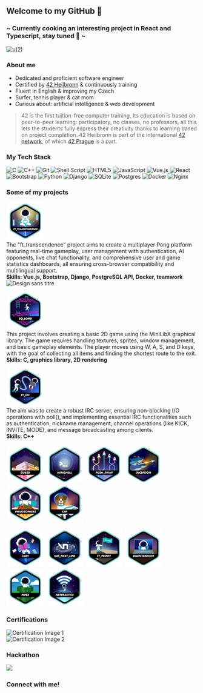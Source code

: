 ## Welcome to my GitHub 👋
### ~ Currently cooking an interesting project in React and Typescript, stay tuned 🤫 ~ 
![u(2)](https://github.com/user-attachments/assets/a7f84057-dc9e-43bd-ab60-a71b6167ce77)

### About me
* Dedicated and proficient software engineer
* Certified by  <a href="https://www.42heilbronn.de/en/">42 Heilbronn</a> & continuously training
* Fluent in English & improving my Czech
* Surfer, tennis player & cat mom 
* Curious about: artificial intelligence & web development

> 42 is the first tuition-free computer training. Its education is based on peer-to-peer learning: participatory, no classes, no professors, all this lets the students fully express their creativity thanks to learning based on project completion. 42 Heilbronn is part of the international <a href="https://www.42network.org/">42 network</a>, of which <a href="https://www.42prague.com/">42 Prague</a> is a part.

### My Tech Stack
![C](https://img.shields.io/badge/c-%2300599C.svg?style=for-the-badge&logo=c&logoColor=white)
![C++](https://img.shields.io/badge/c++-%2300599C.svg?style=for-the-badge&logo=c%2B%2B&logoColor=white)
![Git](https://img.shields.io/badge/git-%23F05033.svg?style=for-the-badge&logo=git&logoColor=white)
![Shell Script](https://img.shields.io/badge/shell_script-%23121011.svg?style=for-the-badge&logo=gnu-bash&logoColor=white)
![HTML5](https://img.shields.io/badge/html5-%23E34F26.svg?style=for-the-badge&logo=html5&logoColor=white)
![JavaScript](https://img.shields.io/badge/javascript-%23323330.svg?style=for-the-badge&logo=javascript&logoColor=%23F7DF1E)
![Vue.js](https://img.shields.io/badge/vuejs-%2335495e.svg?style=for-the-badge&logo=vuedotjs&logoColor=%234FC08D)
![React](https://img.shields.io/badge/react-%2320232a.svg?style=for-the-badge&logo=react&logoColor=%2361DAFB)
![Bootstrap](https://img.shields.io/badge/bootstrap-%238511FA.svg?style=for-the-badge&logo=bootstrap&logoColor=white)
![Python](https://img.shields.io/badge/python-3670A0?style=for-the-badge&logo=python&logoColor=ffdd54)
![Django](https://img.shields.io/badge/django-%23092E20.svg?style=for-the-badge&logo=django&logoColor=white)
![SQLite](https://img.shields.io/badge/sqlite-%2307405e.svg?style=for-the-badge&logo=sqlite&logoColor=white)
![Postgres](https://img.shields.io/badge/postgres-%23316192.svg?style=for-the-badge&logo=postgresql&logoColor=white)
![Docker](https://img.shields.io/badge/docker-%230db7ed.svg?style=for-the-badge&logo=docker&logoColor=white)
![Nginx](https://img.shields.io/badge/nginx-%23009639.svg?style=for-the-badge&logo=nginx&logoColor=white)

### Some of my projects

[![ft_transcendencee](./42Badges/badge_transcendance.png)](https://github.com/Anoukmch/transcendence) <br>
The "ft_transcendence" project aims to create a multiplayer Pong platform featuring real-time gameplay, user management with authentication, AI opponents, live chat functionality, and comprehensive user and game statistics dashboards, all ensuring cross-browser compatibility and multilingual support.<br>
<strong>Skills: Vue.js, Bootstrap, Django, PostgreSQL API, Docker, teamwork</strong><br>
<img src="https://github.com/user-attachments/assets/b138d2c8-d93e-4ec0-beb6-9c0b278a34cf" alt="Design sans titre" class="image" width="400">

[![so_longe](./42Badges/badge_solong.png)](https://github.com/Anoukmch/42_So_long) <br>
This project involves creating a basic 2D game using the MiniLibX graphical library. The game requires handling textures, sprites, window management, and basic gameplay elements. The player moves using W, A, S, and D keys, with the goal of collecting all items and finding the shortest route to the exit.<br>
<strong>Skills: C, graphics library, 2D rendering</strong>

[![ft_irce](./42Badges/badge_irc.png)](https://github.com/Anoukmch/42_ft_irc) <br>
The aim was to create a robust IRC server, ensuring non-blocking I/O operations with poll(), and implementing essential IRC functionalities such as authentication, nickname management, channel operations (like KICK, INVITE, MODE), and message broadcasting among clients.<br>
<strong>Skills: C++</strong><br><br>
[![cub3de](./42Badges/badge_cub3d.png)](https://github.com/Anoukmch/42_cubed)
[![minishelle](./42Badges/badge_minishell.png)](https://github.com/Anoukmch/42_minishell)
[![push_swape](./42Badges/badge_pushswap.png)](https://github.com/Anoukmch/42_Push_swap)
[![inceptione](./42Badges/badge_inception.png)](https://github.com/Anoukmch/Inception)
[![philosopherse](./42Badges/badge_philosophers.png)](https://github.com/Anoukmch/42_Philosophers)
[![cppe](./42Badges/badge_cpp.png)](https://github.com/Anoukmch/42_CPP)

[![libfte](./42Badges/badge_libft.png)](https://github.com/Anoukmch/42-libs)
[![get_next_linee](./42Badges/badge_getnextline.png)](https://github.com/Anoukmch/42-libs)
[![ft_printfe](./42Badges/badge_printf.png)](https://github.com/Anoukmch/42-libs)
[![born2beroote](./42Badges/badge_born2beroot.png)](https://github.com/Anoukmch/Anoukmch)
[![pipexe](./42Badges/badge_pipex.png)](https://github.com/Anoukmch/42_Pipex)
[![netpracticee](./42Badges/badge_netpractice.png)](https://github.com/Anoukmch/42-Netpractice)


### Certifications

<img src="https://github.com/user-attachments/assets/60199d80-c3e7-472b-a414-dbeccf8ee3d8" width="400" alt="Certification Image 1" style="display: inline-block; margin-right: 20px;">

<img src="https://github.com/user-attachments/assets/b3fdace2-337d-48f4-b64f-0b5845c2c393" width="400" alt="Certification Image 2" style="display: inline-block;">


### Hackathon

<img src="https://github.com/user-attachments/assets/693a0e0b-3908-45d0-b973-225e681dd8af" width="400">

### Connect with me!

